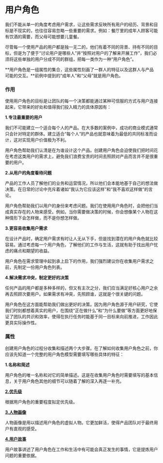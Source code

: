 # 用户角色 #

我们不能从单一的角度考虑用户需求，让这些需求反映所有用户的经历、背景和目标是不现实的，也往往容易忽略一些重要的需求。例如：餐厅里的成年人顾客可能有饮酒的需要，而父母可能想要儿童餐。

尽管每一个使用产品的用户都是独一无二的，他们有着不同的背景、持有不同的目标，但是为了便于“讨论用户是哪些人”并“按照对用户的了解来开展工作”，我们必须将这些单独的用户分成不同的群组，把每一类作为一种“用户角色”。

**用户角色是一组属性的集合，这些属性刻画了一群人的特征以及这群人与产品可能的交互。**前例中提到的“成年人"和“父母”就是用户角色。

### 作用 ###

使用用户角色的目标是让团队的每一个决策都能通过某种可信服的方式与用户连接起来，它带来的好处和值得我们投入精力的具体原因有：

**1.专注最重要的用户**

我们不可能建立一个适合每个人的产品。在大多数的案例中，成功的商业模式通常只会针对特定的群体。建立适合“每个人”的产品也就意味着为最低的共同标准而设计，这对实现用户价值极为不利。

用户角色帮助我们认清是在为谁设计这个产品。创建用户角色会迫使我们把时间花在考虑这类用户的需求上，避免我们浪费宝贵的时间去照顾对产品而言并不是很重要的用户。

**2.从用户的角度看待问题**

产品的工作人员了解他们的业务和运营情况，所以他们会本能地基于自己的想法做决策。在日常的讨论中充斥着诸如“我认为它应该这样”和“我不喜欢这样做”的言论。

用户角色帮助我们以用户的身份来考虑问题。我们在使用用户角色时，会把他们当成真实存在的人物来感受。例如，当你需要做决策的时候，你会想像某个人物在这种情形下会怎样做，而不是你想怎样做。

**3.更容易收集用户需求**

在设计产品时，确定用户需求有时让人无从下手，但是找到潜在的用户角色就比较容易。通过考虑每一个用户角色，了解他们的工作与生活，这就有助于找出用户忧虑的痛点和期望的收益。

用户角色在需求管理中起到承上启下的作用，我们强烈建议你在收集用户需求之前，先制定一份用户角色列表。

**4.解决需求冲突，制定更好的决策**

任何产品的用户都是多种多样的，但又有主次之分，我们应当满足好核心用户之余再去照顾次要用户。如果需求有冲突，先照顾谁，这就是个很关键的问题。

用户角色在这方面能帮助我们做出更好的决策。因为用户角色源于用户研究，它使我们时刻都想着真实的用户，在围绕“正在做什么”和“为什么要做”等方面更好地保证了团队的共识和效率，使得在执行任务时能基于同一目标来向前推进，工作因此更具实际操作性。

### 属性 ###

创建用户角色的过程分收集和描述两个大步骤。在了解如何收集用户角色之前，你应该先知道一个完整的用户角色模型需要填写哪些具体的特征：

**1.名称和简述**

用户角色的唯一名称和对它的简单描述。这是在收集用户角色时需要填写的基本信息，关于用户角色其他的细节可以随着了解的深入再逐一补充。

**[2.优先级](priority.md)**

根据用户角色的重要程度拟定优先级。

**[3.人物画像](persona/index.md)**

人物画像是用以描述用户角色的虚拟人物。它更加鲜活，使得产品团队对于最终用户有直观的感受。

**[4.用户故事](story.md)**

用户故事讲述了用户角色在工作和生活中有可能会真正发生的事情，它是提炼用户问题的重要依据。

<!-- 



思路更加清晰



<!-- 我们有更加确切的方式来讨论产品的目标用户，而不仅仅是泛泛地称之为“用户”。 -->


<!-- 








用户研究不是附属内容，而是前提，必须在做产品的过程中随时纳入计划。

用户角色列表和相应的描述为用户故事和其他待办事项提供了有用的情景信息。

用户角色是对用户的宏观认知，重点并不是“描述”，更多的是“区分”。用户角色能帮助我们区分哪些是我们的真实用户，哪些是潜在用户，哪些是我们的核心用户，哪些是边缘用户。先区分后描述，我们对用户的认知才全面。

 -->


